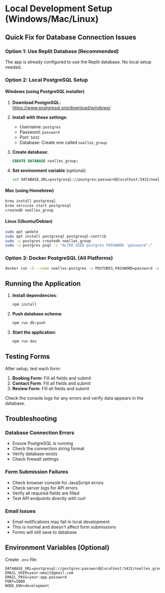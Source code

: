 # Local Development Setup (Windows/Mac/Linux)

## Quick Fix for Database Connection Issues

### Option 1: Use Replit Database (Recommended)
The app is already configured to use the Replit database. No local setup needed.

### Option 2: Local PostgreSQL Setup

#### Windows (using PostgreSQL installer)
1. **Download PostgreSQL**: https://www.postgresql.org/download/windows/
2. **Install with these settings**:
   - Username: `postgres`
   - Password: `password`
   - Port: `5432`
   - Database: Create one called `noelles_group`

3. **Create database**:
   ```sql
   CREATE DATABASE noelles_group;
   ```

4. **Set environment variable** (optional):
   ```bash
   set DATABASE_URL=postgresql://postgres:password@localhost:5432/noelles_group
   ```

#### Mac (using Homebrew)
```bash
brew install postgresql
brew services start postgresql
createdb noelles_group
```

#### Linux (Ubuntu/Debian)
```bash
sudo apt update
sudo apt install postgresql postgresql-contrib
sudo -u postgres createdb noelles_group
sudo -u postgres psql -c "ALTER USER postgres PASSWORD 'password';"
```

### Option 3: Docker PostgreSQL (All Platforms)
```bash
docker run -d --name noelles-postgres -e POSTGRES_PASSWORD=password -e POSTGRES_DB=noelles_group -p 5432:5432 postgres:15
```

## Running the Application

1. **Install dependencies**:
   ```bash
   npm install
   ```

2. **Push database schema**:
   ```bash
   npm run db:push
   ```

3. **Start the application**:
   ```bash
   npm run dev
   ```

## Testing Forms

After setup, test each form:

1. **Booking Form**: Fill all fields and submit
2. **Contact Form**: Fill all fields and submit  
3. **Review Form**: Fill all fields and submit

Check the console logs for any errors and verify data appears in the database.

## Troubleshooting

### Database Connection Errors
- Ensure PostgreSQL is running
- Check the connection string format
- Verify database exists
- Check firewall settings

### Form Submission Failures
- Check browser console for JavaScript errors
- Check server logs for API errors
- Verify all required fields are filled
- Test API endpoints directly with curl

### Email Issues
- Email notifications may fail in local development
- This is normal and doesn't affect form submissions
- Forms will still save to database

## Environment Variables (Optional)

Create `.env` file:
```env
DATABASE_URL=postgresql://postgres:password@localhost:5432/noelles_group
EMAIL_USER=your-email@gmail.com
EMAIL_PASS=your-app-password
PORT=5000
NODE_ENV=development
```